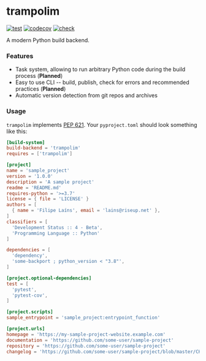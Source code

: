 # trampolim

[![test](https://github.com/FFY00/trampolim/actions/workflows/test.yml/badge.svg)](https://github.com/FFY00/trampolim/actions/workflows/test.yml)
[![codecov](https://codecov.io/gh/FFY00/trampolim/branch/main/graph/badge.svg?token=QAfQGa1bld)](https://codecov.io/gh/FFY00/trampolim)
[![check](https://github.com/FFY00/trampolim/actions/workflows/check.yml/badge.svg)](https://github.com/FFY00/trampolim/actions/workflows/check.yml)

A modern Python build backend.

### Features

- Task system, allowing to run arbitrary Python code during the build process (**Planned**)
- Easy to use CLI -- build, publish, check for errors and recommended practices (**Planned**)
- Automatic version detection from git repos and archives

### Usage

`trampolim` implements [PEP 621](https://www.python.org/dev/peps/pep-0621).
Your `pyproject.toml` should look something like this:

```toml
[build-system]
build-backend = 'trampolim'
requires = ['trampolim']

[project]
name = 'sample_project'
version = '1.0.0'
description = 'A sample project'
readme = 'README.md'
requires-python = '>=3.7'
license = { file = 'LICENSE' }
authors = [
  { name = 'Filipe Laíns', email = 'lains@riseup.net' },
]
classifiers = [
  'Development Status :: 4 - Beta',
  'Programming Language :: Python'
]

dependencies = [
  'dependency',
  'some-backport ; python_version < "3.8"',
]

[project.optional-dependencies]
test = [
  'pytest',
  'pytest-cov',
]

[project.scripts]
sample_entrypoint = 'sample_project:entrypoint_function'

[project.urls]
homepage = 'https://my-sample-project-website.example.com'
documentation = 'https://github.com/some-user/sample-project'
repository = 'https://github.com/some-user/sample-project'
changelog = 'https://github.com/some-user/sample-project/blob/master/CHANGELOG.rst'
```
